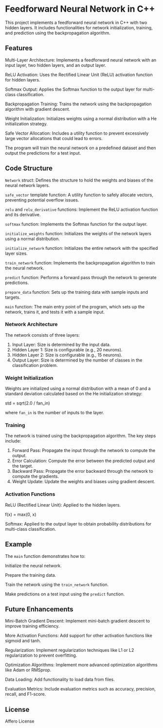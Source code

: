 # Feedforward Neural Network in C++

This project implements a feedforward neural network in C++ with two hidden layers. It includes functionalities for network initialization, training, and prediction using the backpropagation algorithm.

## Features

Multi-Layer Architecture: Implements a feedforward neural network with an input layer, two hidden layers, and an output layer.

ReLU Activation: Uses the Rectified Linear Unit (ReLU) activation function for hidden layers.

Softmax Output: Applies the Softmax function to the output layer for multi-class classification.

Backpropagation Training: Trains the network using the backpropagation algorithm with gradient descent.

Weight Initialization: Initializes weights using a normal distribution with a He initialization strategy.

Safe Vector Allocation: Includes a utility function to prevent excessively large vector allocations that could lead to errors.

The program will train the neural network on a predefined dataset and then output the predictions for a test input.

## Code Structure

`Network` struct: Defines the structure to hold the weights and biases of the neural network layers.

`safe_vector` template function: A utility function to safely allocate vectors, preventing potential overflow issues.

`relu` and `relu_derivative` functions: Implement the ReLU activation function and its derivative.

`softmax` function: Implements the Softmax function for the output layer.

`initialize_weights` function: Initializes the weights of the network layers using a normal distribution.

`initialize_network` function: Initializes the entire network with the specified layer sizes.

`train_network` function: Implements the backpropagation algorithm to train the neural network.

`predict` function: Performs a forward pass through the network to generate predictions.

`prepare_data` function: Sets up the training data with sample inputs and targets.

`main` function: The main entry point of the program, which sets up the network, trains it, and tests it with a sample input.

### Network Architecture

The network consists of three layers:

1.  Input Layer: Size is determined by the input data.
2.  Hidden Layer 1: Size is configurable (e.g., 20 neurons).
3.  Hidden Layer 2: Size is configurable (e.g., 15 neurons).
4.  Output Layer: Size is determined by the number of classes in the classification problem.

### Weight Initialization

Weights are initialized using a normal distribution with a mean of 0 and a standard deviation calculated based on the He initialization strategy:

std = sqrt(2.0 / fan_in)

where `fan_in` is the number of inputs to the layer.

### Training

The network is trained using the backpropagation algorithm.  The key steps include:

1.  Forward Pass: Propagate the input through the network to compute the output.
2.  Error Calculation: Compute the error between the predicted output and the target.
3.  Backward Pass: Propagate the error backward through the network to compute the gradients.
4.  Weight Update: Update the weights and biases using gradient descent.

### Activation Functions

ReLU (Rectified Linear Unit): Applied to the hidden layers.
    
  f(x) = max(0, x)
    
  Softmax: Applied to the output layer to obtain probability distributions for multi-class classification.

## Example

The `main` function demonstrates how to:

Initialize the neural network.

  Prepare the training data.

  Train the network using the `train_network` function.

  Make predictions on a test input using the `predict` function.

## Future Enhancements

  Mini-Batch Gradient Descent: Implement mini-batch gradient descent to improve training efficiency.
  
  More Activation Functions: Add support for other activation functions like sigmoid and tanh.
  
  Regularization: Implement regularization techniques like L1 or L2 regularization to prevent overfitting.
  
  Optimization Algorithms: Implement more advanced optimization algorithms like Adam or RMSprop.
  
  Data Loading: Add functionality to load data from files.
  
  Evaluation Metrics: Include evaluation metrics such as accuracy, precision, recall, and F1-score.

## License

Affero License
